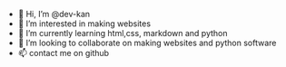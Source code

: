 - 👋 Hi, I’m @dev-kan
- 👀 I’m interested in making websites
- 🌱 I’m currently learning html,css, markdown and python 
- 💞️ I’m looking to collaborate on making websites and python software
- 📫 contact me on github  
  
<!---
dev-kan/dev-kan is a ✨ special ✨ repository because its `README.md` (this file) appears on your GitHub profile.
You can click the Preview link to take a look at your changes.
--->
